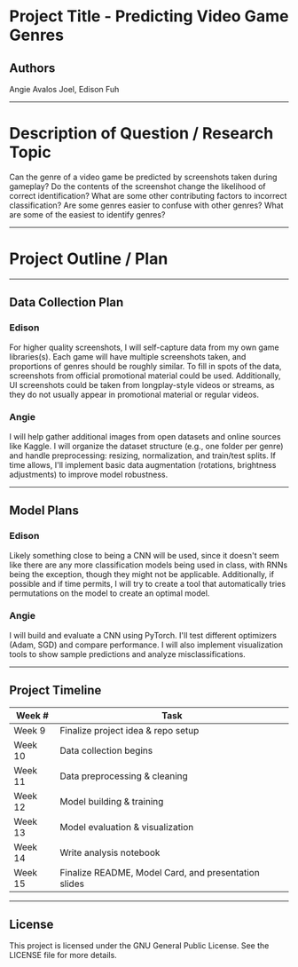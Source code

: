 # Project Title - Predicting Video Game Genres

## Authors
Angie Avalos Joel, Edison Fuh

---

# Description of Question / Research Topic
Can the genre of a video game be predicted by screenshots taken during gameplay? Do the contents of the screenshot change the likelihood of correct identification? What are some other contributing factors to incorrect classification? Are some genres easier to confuse with other genres? What are some of the easiest to identify genres?

---

# Project Outline / Plan

---

## Data Collection Plan

### Edison
For higher quality screenshots, I will self-capture data from my own game libraries(s). Each game will have multiple screenshots taken, and proportions of genres should be roughly similar. To fill in spots of the data, screenshots from official promotional material could be used. Additionally, UI screenshots could be taken from longplay-style videos or streams, as they do not usually appear in promotional material or regular videos.


### Angie
I will help gather additional images from open datasets and online sources like Kaggle. I will organize the dataset structure (e.g., one folder per genre) and handle preprocessing: resizing, normalization, and train/test splits. If time allows, I'll implement basic data augmentation (rotations, brightness adjustments) to improve model robustness. 

---

## Model Plans

### Edison
Likely something close to being a CNN will be used, since it doesn't seem like there are any more classification models being used in class, with RNNs being the exception, though they might not be applicable. Additionally, if possible and if time permits, I will try to create a tool that automatically tries permutations on the model to create an optimal model.


### Angie
I will build and evaluate a CNN using PyTorch. I'll test different optimizers (Adam, SGD) and compare performance. I will also implement visualization tools to show sample predictions and analyze misclassifications.

---

## Project Timeline

| Week #  | Task |
|---------|------|
| Week 9  | Finalize project idea & repo setup |
| Week 10 | Data collection begins | 
| Week 11 | Data preprocessing & cleaning | 
| Week 12 | Model building & training | 
| Week 13 | Model evaluation & visualization |
| Week 14 | Write analysis notebook |
| Week 15 | Finalize README, Model Card, and presentation slides |

---

## License
This project is licensed under the GNU General Public License. See the LICENSE file for more details.
